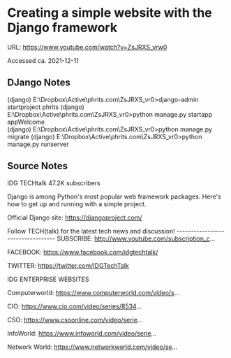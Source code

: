 # Creating a simple website with the Django framework

URL: https://www.youtube.com/watch?v=ZsJRXS_vrw0

Accessed ca. 2021-12-11

## DJango Notes
(django) E:\Dropbox\Active\phrits.com\ZsJRXS_vr0>django-admin startproject phrits
(django) E:\Dropbox\Active\phrits.com\ZsJRXS_vr0>python manage.py startapp appWelcome  
(django) E:\Dropbox\Active\phrits.com\ZsJRXS_vr0>python manage.py migrate
(django) E:\Dropbox\Active\phrits.com\ZsJRXS_vr0>python manage.py runserver

## Source Notes
IDG TECHtalk
47.2K subscribers

Django is among Python's most popular web framework packages. Here's how to get up and running with a simple project.

Official Django site: https://djangoproject.com/

Follow TECH(talk) for the latest tech news and discussion!
------------------------------­----
SUBSCRIBE: http://www.youtube.com/subscription_c...

FACEBOOK: https://www.facebook.com/idgtechtalk/

TWITTER: https://twitter.com/IDGTechTalk

IDG ENTERPRISE WEBSITES 

Computerworld: https://www.computerworld.com/video/s...

CIO: https://www.cio.com/video/series/8534...

CSO: https://www.csoonline.com/video/serie...

InfoWorld: https://www.infoworld.com/video/serie...

Network World: https://www.networkworld.com/video/se...

